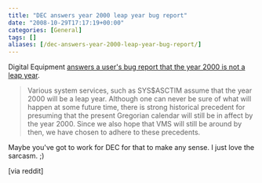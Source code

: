 ```yaml
---
title: "DEC answers year 2000 leap year bug report"
date: "2008-10-29T17:17:19+00:00"
categories: [General]
tags: []
aliases: [/dec-answers-year-2000-leap-year-bug-report/]
---
```


Digital Equipment <a href="http://www-users.cs.york.ac.uk/susan/joke/decly.htm">answers a user's bug report that the year 2000 is not a leap year</a>.
<blockquote>Various system services, such as SYS$ASCTIM assume that the year  2000
will  be  a  leap  year.   Although one can never be sure of what will
happen at some future time, there is strong historical  precedent  for
presuming  that the present Gregorian calendar will still be in affect
by the year 2000.  Since we also hope that VMS will still be around by
then, we have chosen to adhere to these precedents.</blockquote>
Maybe you've got to work for DEC for that to make any sense. I just love the sarcasm. ;)

[via reddit]
